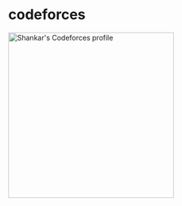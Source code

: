 # codeforces



<a href="https://codeforces.com/profile/ShankarLohar">
  <img src="https://github.com/shankarlohar/competitive_profiles_stats_for_portfolio/blob/image-output/generated_image.png" alt="Shankar's Codeforces profile" width="333" />
</a>
